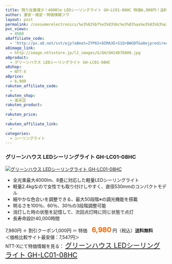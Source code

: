 ```yaml
---
title: 残り在庫僅少！4000lm LEDシーリングライト GH-LC01-08HC 特価6,980円！送料無料！
author: 激安・格安・特価情報ツウ
layout: post
permalink: /consumerelectronics/%e3%82%b7%e3%83%bc%e3%83%aa%e3%83%b3%e3%82%b0%e3%83%a9%e3%82%a4%e3%83%88/4000lm-led-ghlc0108hc-6980-2.html
pvc_views:
  - 4568
a8affiliate_code:
  - 'http://px.a8.net/svt/ejp?a8mat=ZYP6S+8IMA3E+S1Q+BWGDT&a8ejpredirect=http://nttxstore.jp/_II_GH14076800'
a8image_link:
  - http://image.nttxstore.jp/l2_images/G/GH/GH14076800.jpg
a8product:
  - グリーンハウス LEDシーリングライト GH-LC01-08HC
a8shop:
  - NTT-X
a8price:
  - 6,980
rakuten_affiliate_code:
  - 
rakuten_shop:
  - 楽天店
rakuten_product:
  - 
rakuten_price:
  - 
rakuten_affiliate_link:
  - 
categories:
  - シーリングライト
---
```

### グリーンハウス LEDシーリングライト GH-LC01-08HC

<div class="img-bg2 img_L">
  <a title="グリーンハウス LEDシーリングライト GH-LC01-08HC" href="http://px.a8.net/svt/ejp?a8mat=ZYP6S+8IMA3E+S1Q+BWGDT&a8ejpredirect=http://nttxstore.jp/_II_GH14076800" target="_blank"><img src="http://i1.wp.com/image.nttxstore.jp/l2_images/G/GH/GH14076800.jpg?resize=120%2C120" border="0" alt="グリーンハウス LEDシーリングライト GH-LC01-08HC" style="border: 0pt none;" data-recalc-dims="1" /></a>
</div>

<!--more-->

  * 全光束最大4000lm、8畳に対応した軽量LEDシーリングライト
  * 軽量2.4kgなので女性でも取り付けしやすく、直径530mmのコンパクトモデル
  * 細やかな色合いを調整できる、最大50段階※の調光機能を搭載
  * 明るさを100％、60％、30％の3段階調整可能
  * 消灯した時の状態を記憶して、次回点灯時に同じ状態で点灯
  * 長寿命設計40,000時間

7,980円 ＋ 割引クーポン1,000円 ＝ 特価　<span style="color: #ff6600; font-size: 150%;"><strong>6,980</strong></span> 円（税込）**送料無料**  
＜価格比較サイト最安値：7,547円＞  
NTT-Xにて特価情報を見る： <span style="font-size: 150%;"><a href="http://px.a8.net/svt/ejp?a8mat=ZYP6S+8IMA3E+S1Q+BWGDT&a8ejpredirect=http://nttxstore.jp/_II_GH14076800" target="_blank">グリーンハウス LEDシーリングライト GH-LC01-08HC</a></span>